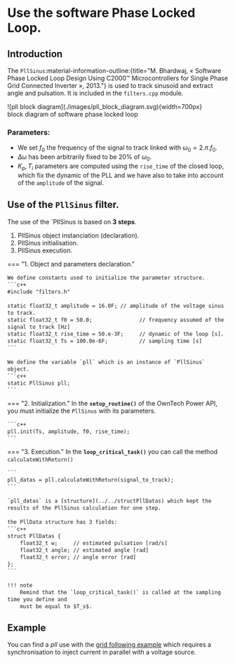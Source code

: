 # Use the software Phase Locked Loop.

## Introduction

The `PllSinus`:material-information-outline:{title="M. Bhardwaj, « Software Phase Locked Loop Design Using C2000™ Microcontrollers for Single Phase Grid Connected Inverter », 2013."} is used to track sinusoid and extract angle and pulsation.
It is included in the `filters.cpp` module.


<fig>
![pll block diagram](./images/pll_block_diagram.svg){width=700px}
<figcaption>block diagram of software phase locked loop</figcaption>
</fig>

### Parameters:

* We set $f_0$ the frequency of the signal to track linked with $\omega_0=2.\pi.f_0$. 
* $\Delta \omega$ has been arbitrarily fixed to be 20% of $\omega_0$.
* $K_p, T_i$ parameters are computed using the `rise_time` of the closed loop, which
  fix the dynamic of the PLL and we have also to take into account of the `amplitude` of
  the signal.

## Use of the `PllSinus` filter.

The use of the `PllSinus is based on **3 steps**.

1. PllSinus object instanciation (declaration).
2. PllSinus initialisation.
3. PllSinus execution.

=== "1. Object and parameters declaration."

    We define constants used to initialize the parameter structure.
    ```c++
    #include "filters.h"

    static float32_t amplitude = 16.0F; // amplitude of the voltage sinus to track.
    static float32_t f0 = 50.0;               // frequency assumed of the signal to track [Hz]
    static float32_t rise_time = 50.e-3F;     // dynamic of the loop [s].
    static float32_t Ts = 100.0e-6F;          // sampling time [s]
    ```

    We define the variable `pll` which is an instance of `PllSinus` object.
    ```c++
    static PllSinus pll;
    ```

=== "2. Initialization."
    In the **`setup_routine()`** of the OwnTech Power API,
    you must initialize the `PllSinus` with its parameters.

    ```c++
    pll.init(Ts, amplitude, f0, rise_time);
    ```

=== "3. Execution."
    In the **`loop_critical_task()`** you can call the method `calculateWithReturn()`

    ```
    pll_datas = pll.calculateWithReturn(signal_to_track);
    ```

    `pll_datas` is a [structure](../../structPllDatas) which kept the results of the PllSinus calculation for one step.

    the PllData structure has 3 fields:
    ```c++
    struct PllDatas {
        float32_t w;     // estimated pulsation [rad/s]
        float32_t angle; // estimated angle [rad]
        float32_t error; // angle error [rad]
    };
    ```

    !!! note
        Remind that the `loop_critical_task()` is called at the sampling time you define and
        must be equal to $T_s$.

## Example
You can find a _pll_ use with the [grid following example](../../../examples/TWIST/DC_AC/grid_following) which
requires a synchronisation to inject current in parallel with a voltage source.
